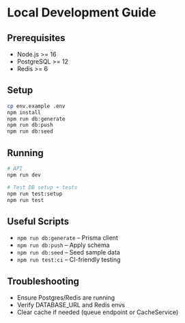 # Local Development Guide

## Prerequisites
- Node.js >= 16
- PostgreSQL >= 12
- Redis >= 6

## Setup
```bash
cp env.example .env
npm install
npm run db:generate
npm run db:push
npm run db:seed
```

## Running
```bash
# API
npm run dev

# Test DB setup + tests
npm run test:setup
npm run test
```

## Useful Scripts
- `npm run db:generate` – Prisma client
- `npm run db:push` – Apply schema
- `npm run db:seed` – Seed sample data
- `npm run test:ci` – CI-friendly testing

## Troubleshooting
- Ensure Postgres/Redis are running
- Verify DATABASE_URL and Redis envs
- Clear cache if needed (queue endpoint or CacheService)
